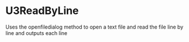 # U3ReadByLine
Uses the openfiledialog method to open a text file and read the file line by line and outputs each line
